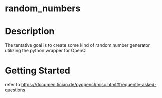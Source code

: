 # random_numbers

# Description
The tentative goal is to create some kind of random number generator utilizing the python wrapper for OpenCl 

# Getting Started
refer to https://documen.tician.de/pyopencl/misc.html#frequently-asked-questions
